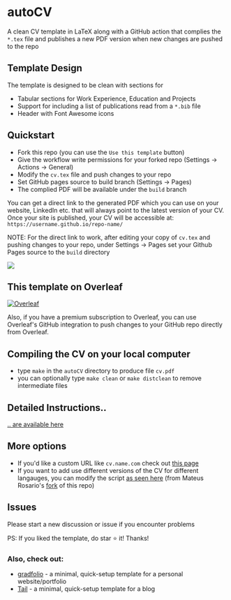 # autoCV

A clean CV template in LaTeX along with a GitHub action that complies the `*.tex` file and publishes a new PDF version when new changes are pushed to the repo

## Template Design

The template is designed to be clean with sections for
- Tabular sections for Work Experience, Education and Projects
- Support for including a list of publications read from a `*.bib` file
- Header with Font Awesome icons

## Quickstart
- Fork this repo (you can use the `Use this template` button)
- Give the workflow write permissions for your forked repo (Settings -> Actions -> General)
- Modify the `cv.tex` file and push changes to your repo
- Set GitHub pages source to build branch (Settings -> Pages)
- The complied PDF will be available under the `build` branch

You can get a direct link to the generated PDF which you can use on your website, LinkedIn etc. that will always point to the latest version of your CV. Once your site is published, your CV will be accessible at: `https://username.github.io/repo-name/`

NOTE: For the direct link to work, after editing your copy of `cv.tex` and pushing changes to your repo, under Settings -> Pages set your Github Pages source to the `build` directory

![](https://i.imgur.com/lwATw1o.png)

## This template on Overleaf

<a href="https://www.overleaf.com/latex/templates/autocv/scfvqfpxncwb"><img alt="Overleaf" src="https://img.shields.io/badge/Overleaf-47A141.svg?style=for-the-badge&logo=Overleaf&logoColor=white"/></a>

Also, if you have a premium subscription to Overleaf, you can use Overleaf's GitHub integration to push changes to your GitHub repo directly from Overleaf.

## Compiling the CV on your local computer
- type `make` in the `autoCV` directory to produce file `cv.pdf`
- you can optionally type `make clean` or `make distclean` to remove intermediate files

## Detailed Instructions..

[.. are available here](https://github.com/jitinnair1/autoCV/wiki/How-to-use-autoCV:-Detailed-Instructions)

## More options
- If you'd like a custom URL like `cv.name.com` check out [this page](https://github.com/jitinnair1/autoCV/wiki/Custom-URL-for-your-CV)
- If you want to add use different versions of the CV for different langauges, you can modify the script [as seen here](https://github.com/MateusRosario/myAutoCV/blob/main/.github/workflows/build.yml) (from Mateus Rosario's [fork](https://github.com/MateusRosario/myAutoCV) of this repo)  

## Issues
Please start a new discussion or issue if you encounter problems

PS: If you liked the template, do star :star: it! Thanks!


### Also, check out:

- [gradfolio](https://github.com/jitinnair1/gradfolio) - a minimal, quick-setup template for a personal website/portfolio
- [Tail](https://github.com/jitinnair1/tail) - a minimal, quick-setup template for a blog

